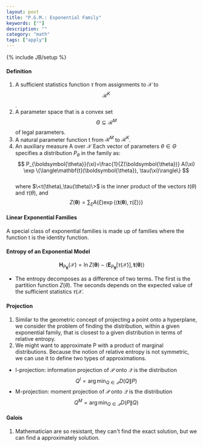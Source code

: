 ```yaml
---
layout: post
title: "P.G.M.: Exponential Family"
keywords: [""]
description: ""
category: "math"
tags: ["apply"]
---
```

{% include JB/setup %}

#### Definition
1. A sufficient statistics function $\tau$ from assignments to $\mathcal{X}$ to
$$
\mathcal{R}^{K}
$$.
2. A parameter space that is a convex set 
$$
\Theta \subseteq \mathcal{R}^{M}
$$
of legal parameters.
3. A natural parameter function t from $\mathcal{R}^{M}$ to $\mathcal{R}^{K}$.
4. An auxiliary measure A over $\mathcal{X}$
Each vector of parameters $\theta \in \Theta$ specifies a distribution
$P_{\theta}$ in the family as: <br />
$$
P_{\boldsymbol{\theta}}(\xi)=\frac{1}{Z(\boldsymbol{\theta})} A(\xi) \exp
\{\langle\mathbf{t}(\boldsymbol{\theta}), \tau(\xi)\rangle\}
$$ <br />
where $\<t(\theta),\tau(\theta)\>$ is the inner product of the vectors $t(\theta)$
and $\tau(\theta)$, and  <br />
$$
Z(\boldsymbol{\theta})=\sum_{\xi} A(\xi) \exp
\{\langle\mathbf{t}(\boldsymbol{\theta}), \tau(\xi)\rangle\}
$$

#### Linear Exponential Families
A special class of exponential families is made up of families where the
function t is the identity function.


#### Entropy of an Exponential Model
$$
\boldsymbol{H}_{P_{\boldsymbol{\theta}}}(\mathcal{X})=\ln
Z(\boldsymbol{\theta})-\left\langle\boldsymbol{E}_{P_{\boldsymbol{\theta}}}[\tau(\mathcal{X})],
\mathbf{t}(\boldsymbol{\theta})\right\rangle
$$
- The entropy decomposes as a difference of two terms. The first is the
  partition function $Z(\theta)$. The seconds depends on the expected value of
  the sufficient statistics $\tau(\mathcal{X}$.

#### Projection
1. Similar to the geometric concept of projecting a point onto a hyperplane, we
consider the problem of finding the distribution, within a given exponential
family, that is closest to a given distribution in terms of relative entropy.
2. We might want to approximate P with a product of marginal distributions.
   Because the notion of relative entropy is not symmetric, we can use it to
   define two types of approximations.
- I-projection: information projection of $\mathcal{P}$ onto $\mathcal{Q}$ is
  the distribution <br />
  $$
  Q^{I}=\arg \min _{Q \in \mathcal{Q}} D(Q \| P)
  $$
- M-projection: moment projection of $\mathcal{P}$ onto $\mathcal{Q}$ is
  the distribution <br />
  $$
  Q^{M}=\arg \min _{Q \in \mathcal{Q}} D(P \| Q)
  $$




#### Galois
1. Mathematician are so resistant, they can't find the exact solution, but we
   can find a approximately solution.

